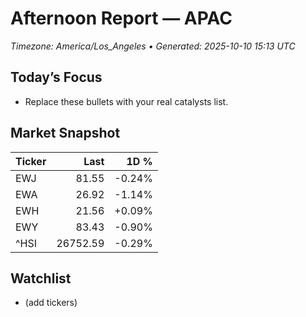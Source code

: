 # Afternoon Report — APAC
_Timezone: America/Los_Angeles • Generated: 2025-10-10 15:13 UTC_

## Today’s Focus
- Replace these bullets with your real catalysts list.

## Market Snapshot
| Ticker | Last | 1D % |
|---|---:|---:|
| EWJ | 81.55 | -0.24% |
| EWA | 26.92 | -1.14% |
| EWH | 21.56 | +0.09% |
| EWY | 83.43 | -0.90% |
| ^HSI | 26752.59 | -0.29% |

## Watchlist
- (add tickers)
